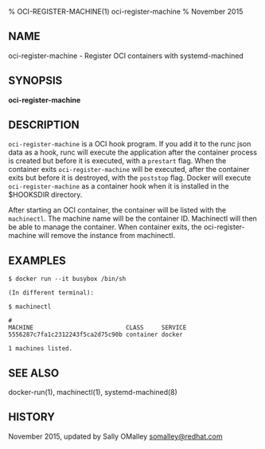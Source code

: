 % OCI-REGISTER-MACHINE(1) oci-register-machine
% November 2015
## NAME
oci-register-machine - Register OCI containers with systemd-machined

## SYNOPSIS

**oci-register-machine**

## DESCRIPTION

`oci-register-machine` is a OCI hook program. If you add it to the runc json data
as a hook, runc will execute the application after the container process is created but before it is executed, with a `prestart` flag.  When the container exits
`oci-register-machine` will be executed, after the container exits but before it is destroyed, with the `poststop` flag.  Docker will execute `oci-register-machine` as a container hook when it is installed in the $HOOKSDIR directory.

After starting an OCI container, the container will be listed with the `machinectl`.  The machine name will be the container ID.  Machinectl will then be able
to manage the container. When container exits, the oci-register-machine will remove the instance from machinectl.


## EXAMPLES

	$ docker run --it busybox /bin/sh

	(In different terminal):
	
	$ machinectl


```
#
MACHINE                          CLASS     SERVICE
5556287c7fa1c2312243f5ca2d75c90b container docker 

1 machines listed.

``` 

## SEE ALSO

docker-run(1), machinectl(1), systemd-machined(8)

## HISTORY
November 2015, updated by Sally OMalley <somalley@redhat.com>
